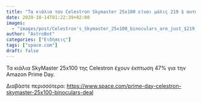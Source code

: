 ```yaml
---
title: "Τα κιάλια του Celestron Skymaster 25x100 είναι μόλις 219 $ αυτήν την Πρωτομαγιά"
date: 2020-10-14T01:22:39+02:00
images:
  - "images/post/Celestron's_Skymaster_25x100_binoculars_are_just_$219_this_Prime_Day.jpg"
author: "AstroBot"
categories: ["Ειδήσεις"]
tags: ["space.com"]
draft: false
---
```


Τα κιάλια SkyMaster 25x100 της Celestron έχουν έκπτωση 47% για την Amazon Prime Day.

Διαβάστε περισσότερα: https://www.space.com/prime-day-celestron-skymaster-25x100-binoculars-deal
